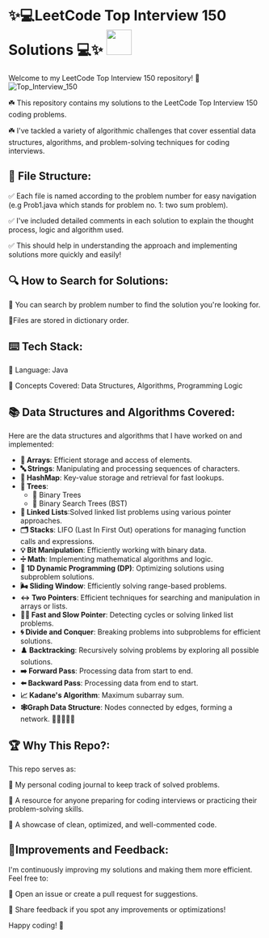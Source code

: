 # **✨💻LeetCode Top Interview 150 Solutions 💻✨** <img src="https://github.com/user-attachments/assets/1dbba731-5212-4d7b-9232-8724e9abc048" width="50" height="50" />


Welcome to my LeetCode Top Interview 150 repository! 🚀
![Top_Interview_150](https://github.com/user-attachments/assets/dce997c2-1c86-4805-8040-2e64ef7cf02b)


☘️ This repository contains my solutions to the LeetCode Top Interview 150 coding problems. 

☘️ I've tackled a variety of algorithmic challenges that cover essential data structures, algorithms, and problem-solving techniques for coding interviews.

## 📂 **File Structure:**

✅ Each file is named according to the problem number for easy navigation (e.g Prob1.java which stands for problem no. 1: two sum problem).

✅ I've included detailed comments in each solution to explain the thought process, logic and algorithm used. 

✅ This should help in understanding the approach and implementing solutions more quickly and easily!

## 🔍 **How to Search for Solutions:**

📌 You can search by problem number to find the solution you're looking for. 

📌Files are stored in dictionary order.

## ⌨️ **Tech Stack:**

🌟 Language: Java

🌟 Concepts Covered: Data Structures, Algorithms, Programming Logic

## 📚 Data Structures and Algorithms Covered:

Here are the data structures and algorithms that I have worked on and implemented:

- **🧱 Arrays**: Efficient storage and access of elements.
- **🔤 Strings**: Manipulating and processing sequences of characters.
- **🔑 HashMap**: Key-value storage and retrieval for fast lookups.
- **🌳 Trees**:
  - 🌿 Binary Trees
  - 🌲 Binary Search Trees (BST)
- **🔗 Linked Lists**:Solved linked list problems using various pointer approaches.
- **🗂️ Stacks**: LIFO (Last In First Out) operations for managing function calls and expressions.
- **💡 Bit Manipulation**: Efficiently working with binary data.
- **➗ Math**: Implementing mathematical algorithms and logic.
- **🧮 1D Dynamic Programming (DP)**: Optimizing solutions using subproblem solutions.
- **🌬️ Sliding Window**: Efficiently solving range-based problems.
- **↔️ Two Pointers**: Efficient techniques for searching and manipulation in arrays or lists.
- **🐢🐇 Fast and Slow Pointer**: Detecting cycles or solving linked list problems.
- **🌀 Divide and Conquer**: Breaking problems into subproblems for efficient solutions.
- **♟️ Backtracking**: Recursively solving problems by exploring all possible solutions.
- **➡️ Forward Pass**: Processing data from start to end.
- **⬅️ Backward Pass**: Processing data from end to start.
- **📈 Kadane's Algorithm**: Maximum subarray sum.
- **🕸️Graph Data Structure**: Nodes connected by edges, forming a network. 📍➖📍➖📍



## 🏆 **Why This Repo?:**

This repo serves as:

🌟 My personal coding journal to keep track of solved problems.

🌟 A resource for anyone preparing for coding interviews or practicing their problem-solving skills.

🌟 A showcase of clean, optimized, and well-commented code.

## 🎯**Improvements and Feedback:**

I'm continuously improving my solutions and making them more efficient. Feel free to:

🌟 Open an issue or create a pull request for suggestions.

🌟 Share feedback if you spot any improvements or optimizations!


Happy coding! 🎉

